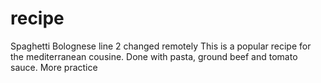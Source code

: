 # recipe
Spaghetti Bolognese
line 2 changed remotely
This is a popular recipe for the mediterranean cousine.
Done with pasta, ground beef and tomato sauce.
More practice
